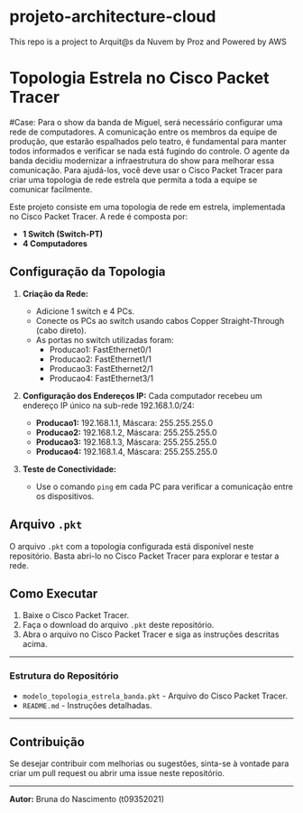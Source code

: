# projeto-architecture-cloud
This repo is a project to Arquit@s da Nuvem by Proz and Powered by AWS

# Topologia Estrela no Cisco Packet Tracer

#Case: Para o show da banda de Miguel, será necessário configurar uma rede de computadores. A comunicação entre os membros da equipe de produção, que estarão espalhados pelo teatro, é fundamental para manter todos informados e verificar se nada está fugindo do controle. O agente da banda decidiu modernizar a infraestrutura do show para melhorar essa comunicação. Para ajudá-los, você deve usar o Cisco Packet Tracer para criar uma topologia de rede estrela que permita a toda a equipe se comunicar facilmente.

Este projeto consiste em uma topologia de rede em estrela, implementada no Cisco Packet Tracer. A rede é composta por:
- **1 Switch (Switch-PT)**
- **4 Computadores**

## **Configuração da Topologia**
1. **Criação da Rede:**
   - Adicione 1 switch e 4 PCs.
   - Conecte os PCs ao switch usando cabos Copper Straight-Through (cabo direto).
   - As portas no switch utilizadas foram:
     - Producao1: FastEthernet0/1
     - Producao2: FastEthernet1/1
     - Producao3: FastEthernet2/1
     - Producao4: FastEthernet3/1

2. **Configuração dos Endereços IP:**
   Cada computador recebeu um endereço IP único na sub-rede 192.168.1.0/24:
   - **Producao1:** 192.168.1.1, Máscara: 255.255.255.0
   - **Producao2:** 192.168.1.2, Máscara: 255.255.255.0
   - **Producao3:** 192.168.1.3, Máscara: 255.255.255.0
   - **Producao4:** 192.168.1.4, Máscara: 255.255.255.0

4. **Teste de Conectividade:**
   - Use o comando `ping` em cada PC para verificar a comunicação entre os dispositivos.

## **Arquivo `.pkt`**
O arquivo `.pkt` com a topologia configurada está disponível neste repositório. Basta abri-lo no Cisco Packet Tracer para explorar e testar a rede.

## **Como Executar**
1. Baixe o Cisco Packet Tracer.
2. Faça o download do arquivo `.pkt` deste repositório.
3. Abra o arquivo no Cisco Packet Tracer e siga as instruções descritas acima.

---

### **Estrutura do Repositório**
- `modelo_topologia_estrela_banda.pkt` - Arquivo do Cisco Packet Tracer.
- `README.md` - Instruções detalhadas.

---

## **Contribuição**
Se desejar contribuir com melhorias ou sugestões, sinta-se à vontade para criar um pull request ou abrir uma issue neste repositório.

---

**Autor:** Bruna do Nascimento (t09352021)
